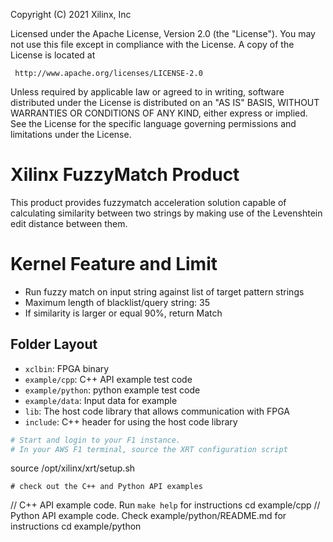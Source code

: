  Copyright (C) 2021 Xilinx, Inc

 Licensed under the Apache License, Version 2.0 (the "License"). You may
 not use this file except in compliance with the License. A copy of the
 License is located at

     http://www.apache.org/licenses/LICENSE-2.0

 Unless required by applicable law or agreed to in writing, software
 distributed under the License is distributed on an "AS IS" BASIS, WITHOUT
 WARRANTIES OR CONDITIONS OF ANY KIND, either express or implied. See the
 License for the specific language governing permissions and limitations
 under the License.


# Xilinx FuzzyMatch Product
This product provides fuzzymatch acceleration solution capable of calculating similarity between two strings by making use of the Levenshtein edit distance between them. 

# Kernel Feature and Limit
* Run fuzzy match on input string against list of target pattern strings
* Maximum length of blacklist/query string: 35 
* If similarity is larger or equal 90%, return Match

## Folder Layout

* `xclbin`: FPGA binary
* `example/cpp`:  C++ API example test code
* `example/python`: python example test code  
* `example/data`: Input data for example
* `lib`: The host code library that allows communication with FPGA
* `include`: C++ header for using the host code library


```bash
# Start and login to your F1 instance.
# In your AWS F1 terminal, source the XRT configuration script
```
source /opt/xilinx/xrt/setup.sh
```
# check out the C++ and Python API examples
```
// C++ API example code. Run `make help` for instructions
cd example/cpp
// Python API example code. Check example/python/README.md for instructions
cd example/python
```
